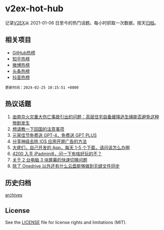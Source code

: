 # v2ex-hot-hub

 记录[V2EX](https://www.v2ex.com/)从 2021-01-06 日至今的热门话题。每小时抓取一次数据，按天[归档](archives)。
 
 ## 相关项目

- [GitHub热榜](https://github.com/snaildev/github-hot-hub)
- [知乎热榜](https://github.com/snaildev/zhihu-hot-hub)
- [微博热榜](https://github.com/snaildev/weibo-hot-hub)
- [头条热榜](https://github.com/snaildev/toutiao-hot-hub)
- [抖音热榜](https://github.com/snaildev/douyin-hot-hub)


 `更新时间：2024-02-25 10:15:51 +0800`

## 热议话题

1. [由南京火灾重大伤亡事故引出的问题：高层住宅自备缓降逃生绳能否避免这种惨剧发生](https://www.v2ex.com/t/1018071)
1. [想请教一下回国的注意事项](https://www.v2ex.com/t/1018103)
1. [元宵佳节免费送 GPT-4，免费送 GPT PLUS](https://www.v2ex.com/t/1018080)
1. [分享神级去除 IOS 应用开屏广告的方法](https://www.v2ex.com/t/1018073)
1. [大佬们，自己开发的 App，每天 1-5 个下载，请问该怎么办啊](https://www.v2ex.com/t/1018101)
1. [4200 入手 iPadmini6，问一下有啥好玩的不？](https://www.v2ex.com/t/1018152)
1. [关于 2 台电脑 3 块屏幕的快速切换问题](https://www.v2ex.com/t/1018093)
1. [除了 Onedrive 以外还有什么云盘能够做到无缝文件同步](https://www.v2ex.com/t/1018158)

## 历史归档

[archives](archives)

## License

See the [LICENSE](LICENSE) file for license rights and limitations (MIT).
